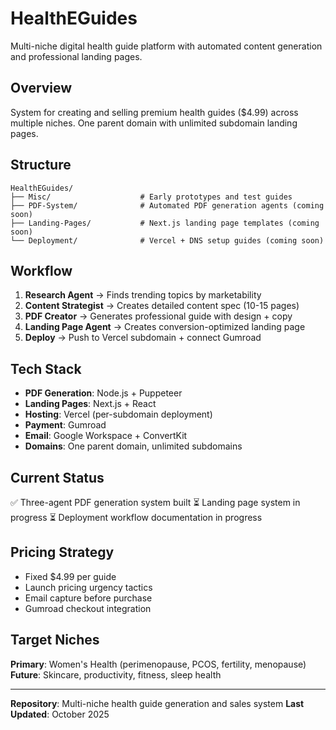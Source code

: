 # HealthEGuides

Multi-niche digital health guide platform with automated content generation and professional landing pages.

## Overview

System for creating and selling premium health guides ($4.99) across multiple niches. One parent domain with unlimited subdomain landing pages.

## Structure

```
HealthEGuides/
├── Misc/                    # Early prototypes and test guides
├── PDF-System/              # Automated PDF generation agents (coming soon)
├── Landing-Pages/           # Next.js landing page templates (coming soon)
└── Deployment/              # Vercel + DNS setup guides (coming soon)
```

## Workflow

1. **Research Agent** → Finds trending topics by marketability
2. **Content Strategist** → Creates detailed content spec (10-15 pages)
3. **PDF Creator** → Generates professional guide with design + copy
4. **Landing Page Agent** → Creates conversion-optimized landing page
5. **Deploy** → Push to Vercel subdomain + connect Gumroad

## Tech Stack

- **PDF Generation**: Node.js + Puppeteer
- **Landing Pages**: Next.js + React
- **Hosting**: Vercel (per-subdomain deployment)
- **Payment**: Gumroad
- **Email**: Google Workspace + ConvertKit
- **Domains**: One parent domain, unlimited subdomains

## Current Status

✅ Three-agent PDF generation system built
⏳ Landing page system in progress
⏳ Deployment workflow documentation in progress

## Pricing Strategy

- Fixed $4.99 per guide
- Launch pricing urgency tactics
- Email capture before purchase
- Gumroad checkout integration

## Target Niches

**Primary**: Women's Health (perimenopause, PCOS, fertility, menopause)
**Future**: Skincare, productivity, fitness, sleep health

---

**Repository**: Multi-niche health guide generation and sales system
**Last Updated**: October 2025
